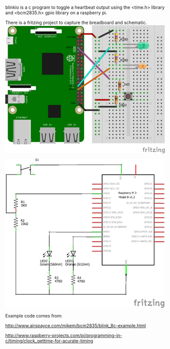 blinkio is a c program to toggle a heartbeat output using the <time.h> library and <bcm2835.h> gpio library on a raspberry pi.  

There is a fritzing project to capture the breadboard and schematic.
![alt text][breadboard]  

![alt text][schematic]

Example code comes from:

http://www.airspayce.com/mikem/bcm2835/blink_8c-example.html

http://www.raspberry-projects.com/pi/programming-in-c/timing/clock_gettime-for-acurate-timing


[breadboard]: /Fritz/Rasp_IO_2LED_1SW_bb.png "Fritz Breadboard Image"
[schematic]: /Fritz/Rasp_IO_2LED_1SW_schem.png "Fritz Schematic Image"